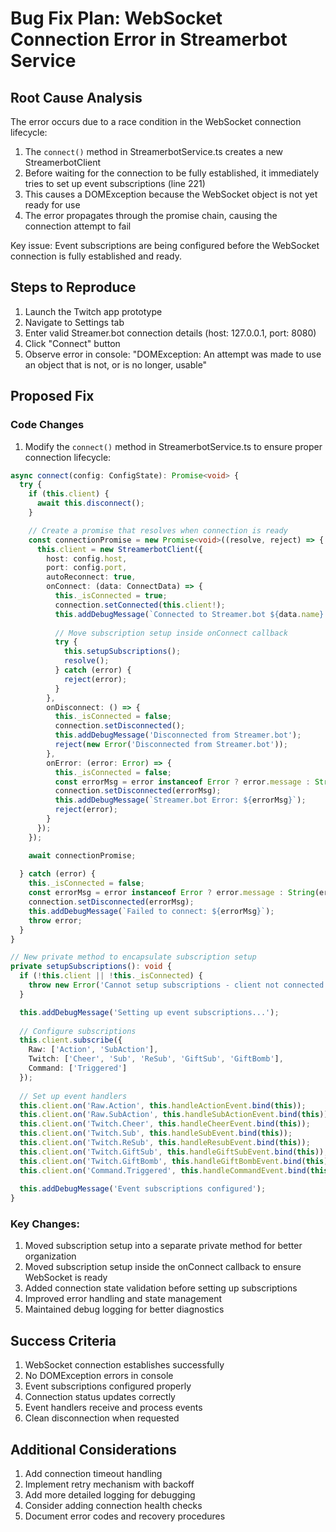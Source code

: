 # Bug Fix Plan: WebSocket Connection Error in Streamerbot Service

## Root Cause Analysis

The error occurs due to a race condition in the WebSocket connection lifecycle:

1. The `connect()` method in StreamerbotService.ts creates a new StreamerbotClient
2. Before waiting for the connection to be fully established, it immediately tries to set up event subscriptions (line 221)
3. This causes a DOMException because the WebSocket object is not yet ready for use
4. The error propagates through the promise chain, causing the connection attempt to fail

Key issue: Event subscriptions are being configured before the WebSocket connection is fully established and ready.

## Steps to Reproduce

1. Launch the Twitch app prototype
2. Navigate to Settings tab
3. Enter valid Streamer.bot connection details (host: 127.0.0.1, port: 8080)
4. Click "Connect" button
5. Observe error in console: "DOMException: An attempt was made to use an object that is not, or is no longer, usable"

## Proposed Fix

### Code Changes

1. Modify the `connect()` method in StreamerbotService.ts to ensure proper connection lifecycle:

```typescript
async connect(config: ConfigState): Promise<void> {
  try {
    if (this.client) {
      await this.disconnect();
    }

    // Create a promise that resolves when connection is ready
    const connectionPromise = new Promise<void>((resolve, reject) => {
      this.client = new StreamerbotClient({
        host: config.host,
        port: config.port,
        autoReconnect: true,
        onConnect: (data: ConnectData) => {
          this._isConnected = true;
          connection.setConnected(this.client!);
          this.addDebugMessage(`Connected to Streamer.bot ${data.name} v${data.version}`);
          
          // Move subscription setup inside onConnect callback
          try {
            this.setupSubscriptions();
            resolve();
          } catch (error) {
            reject(error);
          }
        },
        onDisconnect: () => {
          this._isConnected = false;
          connection.setDisconnected();
          this.addDebugMessage('Disconnected from Streamer.bot');
          reject(new Error('Disconnected from Streamer.bot'));
        },
        onError: (error: Error) => {
          this._isConnected = false;
          const errorMsg = error instanceof Error ? error.message : String(error);
          connection.setDisconnected(errorMsg);
          this.addDebugMessage(`Streamer.bot Error: ${errorMsg}`);
          reject(error);
        }
      });
    });

    await connectionPromise;
    
  } catch (error) {
    this._isConnected = false;
    const errorMsg = error instanceof Error ? error.message : String(error);
    connection.setDisconnected(errorMsg);
    this.addDebugMessage(`Failed to connect: ${errorMsg}`);
    throw error;
  }
}

// New private method to encapsulate subscription setup
private setupSubscriptions(): void {
  if (!this.client || !this._isConnected) {
    throw new Error('Cannot setup subscriptions - client not connected');
  }

  this.addDebugMessage('Setting up event subscriptions...');
  
  // Configure subscriptions
  this.client.subscribe({
    Raw: ['Action', 'SubAction'],
    Twitch: ['Cheer', 'Sub', 'ReSub', 'GiftSub', 'GiftBomb'],
    Command: ['Triggered']
  });
  
  // Set up event handlers
  this.client.on('Raw.Action', this.handleActionEvent.bind(this));
  this.client.on('Raw.SubAction', this.handleSubActionEvent.bind(this));
  this.client.on('Twitch.Cheer', this.handleCheerEvent.bind(this));
  this.client.on('Twitch.Sub', this.handleSubEvent.bind(this));
  this.client.on('Twitch.ReSub', this.handleResubEvent.bind(this));
  this.client.on('Twitch.GiftSub', this.handleGiftSubEvent.bind(this));
  this.client.on('Twitch.GiftBomb', this.handleGiftBombEvent.bind(this));
  this.client.on('Command.Triggered', this.handleCommandEvent.bind(this));
  
  this.addDebugMessage('Event subscriptions configured');
}
```

### Key Changes:

1. Moved subscription setup into a separate private method for better organization
2. Moved subscription setup inside the onConnect callback to ensure WebSocket is ready
3. Added connection state validation before setting up subscriptions
4. Improved error handling and state management
5. Maintained debug logging for better diagnostics


## Success Criteria

1. WebSocket connection establishes successfully
2. No DOMException errors in console
3. Event subscriptions configured properly
4. Connection status updates correctly
5. Event handlers receive and process events
6. Clean disconnection when requested

## Additional Considerations

1. Add connection timeout handling
2. Implement retry mechanism with backoff
3. Add more detailed logging for debugging
4. Consider adding connection health checks
5. Document error codes and recovery procedures